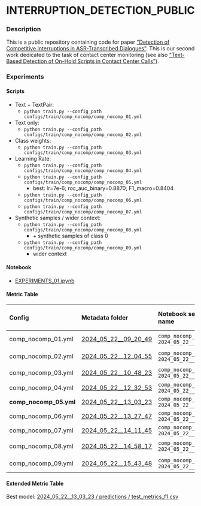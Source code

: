 # INTERRUPTION_DETECTION_PUBLIC



### Description

This is a public repository containing code for paper ["Detection of Competitive Interruptions in ASR-Transcribed Dialogues"](https://aircconline.com/csit/papers/vol14/csit141306.pdf). This is our second work dedicated to the task of contact center monitoring (see also ["Text-Based Detection of On-Hold Scripts in Contact Center Calls"](https://aircconline.com/abstract/mlaij/11224mlaij01.html)).



### Experiments


#### Scripts

- Text + TextPair:
    - `python train.py --config_path configs/train/comp_nocomp/comp_nocomp_01.yml`
- Text only:
    - `python train.py --config_path configs/train/comp_nocomp/comp_nocomp_02.yml`
- Class weights:
    - `python train.py --config_path configs/train/comp_nocomp/comp_nocomp_03.yml`
- Learning Rate:
    - `python train.py --config_path configs/train/comp_nocomp/comp_nocomp_04.yml`
    - `python train.py --config_path configs/train/comp_nocomp/comp_nocomp_05.yml`
        - best: lr=7e-6; roc_auc_binary=0.8870; F1_macro=0.8404
    - `python train.py --config_path configs/train/comp_nocomp/comp_nocomp_06.yml`
    - `python train.py --config_path configs/train/comp_nocomp/comp_nocomp_07.yml`
- Synthetic samples / wider context:
    - `python train.py --config_path configs/train/comp_nocomp/comp_nocomp_08.yml`
        - \+ synthetic samples of class 0
    - `python train.py --config_path configs/train/comp_nocomp/comp_nocomp_09.yml`
        - wider context


#### Notebook

- [EXPERIMENTS_01.ipynb](./EXPERIMENTS_01.ipynb)


#### Metric Table 

| Config | Metadata folder | Notebook section name | Hyperparameter | ROC AUC Binary | Best threshold | Recall macro | Precision Macro | Balanced Accuracy | F1 Macro |
|:-------|:----------------|:----------------------|---------------:|---------------:|---------------:|-------------:|----------------:|-------------------:|---------:|
| comp_nocomp_01.yml | [2024_05_22__09_20_49](./mlruns/comp_nocomp/2024_05_22__09_20_49) | `comp_nocomp_01 / 2024_05_22__09_20_49` | Input: Speaker + Listener | 0.8508 | 0.5303 | 0.7571 | 0.7599 | 0.7571 | 0.7582 |
| comp_nocomp_02.yml | [2024_05_22__12_04_55](./mlruns/comp_nocomp/2024_05_22__12_04_55) | `comp_nocomp_02 / 2024_05_22__12_04_55` | Input: Only Listener | 0.8118 | 0.5249 | 0.7120 | 0.7301 | 0.7120 | 0.7151 |
| comp_nocomp_03.yml | [2024_05_22__10_48_23](./mlruns/comp_nocomp/2024_05_22__10_48_23) | `comp_nocomp_03 / 2024_05_22__10_48_23` | Class weights: `[1.0, 0.75]` | 0.8197 | 0.4579 | 0.7299 | 0.7394 | 0.7299 | 0.7320 |
| comp_nocomp_04.yml | [2024_05_22__12_32_53](./mlruns/comp_nocomp/2024_05_22__12_32_53) | `comp_nocomp_04 / 2024_05_22__12_32_53` | LR = 5.e-6 | 0.8818 | 0.4374 | 0.8221 | 0.8483 | 0.8221 | 0.8286 
| **comp_nocomp_05.yml** | [2024_05_22__13_03_23](./mlruns/comp_nocomp/2024_05_22__13_03_23) | `comp_nocomp_05 / 2024_05_22__13_03_23` | LR = 7.e-6 | 0.8870 | 0.3858 | **0.8325** | **0.8671** | **0.8325** | **0.8404** |
| comp_nocomp_06.yml | [2024_05_22__13_27_47](./mlruns/comp_nocomp/2024_05_22__13_27_47) | `comp_nocomp_06 / 2024_05_22__13_27_47` | LR = 9.e-6 | **0.8891** | 0.3983 | 0.8260 | 0.8517 | 0.8260 | 0.8325 |
| comp_nocomp_07.yml | [2024_05_22__14_11_45](./mlruns/comp_nocomp/2024_05_22__14_11_45) | `comp_nocomp_07 / 2024_05_22__14_11_45` | LR = 1.e-6 | 0.5566 | 0.5035 | 0.5334 | 0.5348 | 0.5334 | 0.5566 |
| comp_nocomp_08.yml | [2024_05_22__14_58_17](./mlruns/comp_nocomp/2024_05_22__14_58_17) | `comp_nocomp_08 / 2024_05_22__14_58_17` | + Synthetic data: class 0 | 0.8874 | 0.4338 | 0.8121 | 0.8239 | 0.8121 | 0.8155 |
| comp_nocomp_09.yml | [2024_05_22__15_43_48](./mlruns/comp_nocomp/2024_05_22__15_43_48) | `comp_nocomp_09 / 2024_05_22__15_43_48` | Context window: 8 phrases | 0.7049 | 0.3949 | 0.6542 | 0.6572 | 0.6542 | 0.6534 |


#### Extended Metric Table

Best model: [2024_05_22__13_03_23 / predictions / test_metrics_f1.csv](./mlruns/comp_nocomp/2024_05_22__13_03_23/predictions/test_metrics_f1.csv)

